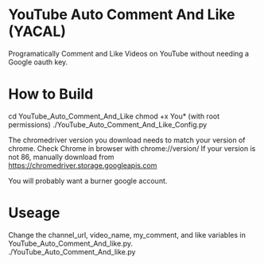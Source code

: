 # YouTube Auto Comment And Like (YACAL)
Programatically Comment and Like Videos on YouTube without needing a Google oauth key.

# How to Build
cd YouTube_Auto_Comment_And_Like
chmod +x You*
(with root permissions) ./YouTube_Auto_Comment_And_Like_Config.py

The chromedriver version you download needs to match your version of chrome.
Check Chrome in browser with chrome://version/ 
If your version is not 86, manually download from https://chromedriver.storage.googleapis.com

You will probably want a burner google account.

# Useage
Change the channel_url, video_name, my_comment, and like variables in YouTube_Auto_Comment_And_like.py.
./YouTube_Auto_Comment_And_like.py
